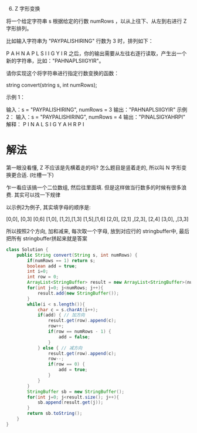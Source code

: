 6. Z 字形变换

将一个给定字符串 s 根据给定的行数 numRows ，以从上往下、从左到右进行 Z 字形排列。

比如输入字符串为 "PAYPALISHIRING" 行数为 3 时，排列如下：

P   A   H   N
A P L S I I G
Y   I   R
之后，你的输出需要从左往右逐行读取，产生出一个新的字符串，比如："PAHNAPLSIIGYIR"。

请你实现这个将字符串进行指定行数变换的函数：

string convert(string s, int numRows);

示例 1：

输入：s = "PAYPALISHIRING", numRows = 3
输出："PAHNAPLSIIGYIR"
示例 2：
输入：s = "PAYPALISHIRING", numRows = 4
输出："PINALSIGYAHRPI"
解释：
P     I    N
A   L S  I G
Y A   H R
P     I

# 解法

第一眼没看懂, Z 不应该是先横着走的吗? 怎么题目是竖着走的, 所以叫 N 字形变换更合适. (吐槽一下)

乍一看应该搞一个二位数组, 然后往里面填. 但是这样做当行数多的时候有很多浪费. 其实可以找一下规律

以示例2为例子, 其实填字母的顺序是:

[0,0],             [0,3]             [0,6]
[1,0],       [1,2],[1,3]       [1,5],[1,6]
[2,0], [2,1]      ,[2,3], [2,4]
[3,0],            ,[3,3] 

所以按照2个方向, 加和减来, 每次取一个字母, 放到对应行的 stringbuffer中, 最后把所有 stringbuffer拼起来就是答案
```java
class Solution {
    public String convert(String s, int numRows) {
        if(numRows == 1) return s;
        boolean add = true; 
        int i=0; 
        int row = 0;
        ArrayList<StringBuffer> result = new ArrayList<StringBuffer>(numRows);
        for(int j=0; j<numRows; j++){
            result.add(new StringBuffer());
        }
        while(i < s.length()){
            char c = s.charAt(i++);
            if(add) { // 加方向
                result.get(row).append(c);
                row++;
                if(row == numRows - 1) {
                    add = false;
                }
            } else { // 减方向
                result.get(row).append(c);
                row--;
                if(row == 0) {
                    add = true;
                }
            }
        }
        StringBuffer sb = new StringBuffer();
        for(int j=0; j<result.size(); j++){
            sb.append(result.get(j));
        }
        return sb.toString();
    }
}
```
